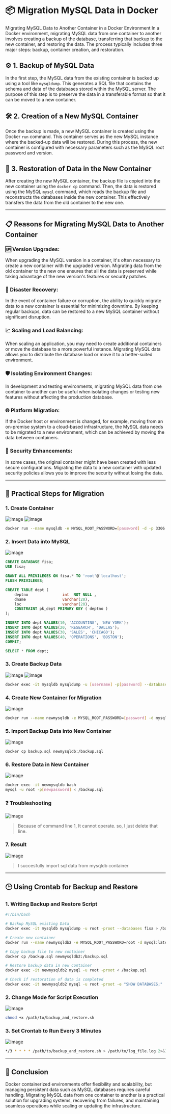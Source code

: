 
# 📦 Migration MySQL Data in Docker

Migrating MySQL Data to Another Container in a Docker Environment
In a Docker environment, migrating MySQL data from one container to another involves creating a backup of the database, transferring that backup to the new container, and restoring the data. The process typically includes three major steps: backup, container creation, and restoration.

## ⚙️ 1. Backup of MySQL Data
In the first step, the MySQL data from the existing container is backed up using a tool like `mysqldump`. This generates a SQL file that contains the schema and data of the databases stored within the MySQL server. The purpose of this step is to preserve the data in a transferable format so that it can be moved to a new container.

## 🛠️ 2. Creation of a New MySQL Container
Once the backup is made, a new MySQL container is created using the Docker `run` command. This container serves as the new MySQL instance where the backed-up data will be restored. During this process, the new container is configured with necessary parameters such as the MySQL root password and version.

## 🔄 3. Restoration of Data in the New Container
After creating the new MySQL container, the backup file is copied into the new container using the `docker cp` command. Then, the data is restored using the MySQL `mysql` command, which reads the backup file and reconstructs the databases inside the new container. This effectively transfers the data from the old container to the new one.

---

## 📋 Reasons for Migrating MySQL Data to Another Container

### 🆙 Version Upgrades:
When upgrading the MySQL version in a container, it's often necessary to create a new container with the upgraded version. Migrating data from the old container to the new one ensures that all the data is preserved while taking advantage of the new version's features or security patches.

### 🚨 Disaster Recovery:
In the event of container failure or corruption, the ability to quickly migrate data to a new container is essential for minimizing downtime. By keeping regular backups, data can be restored to a new MySQL container without significant disruption.

### 📈 Scaling and Load Balancing:
When scaling an application, you may need to create additional containers or move the database to a more powerful instance. Migrating MySQL data allows you to distribute the database load or move it to a better-suited environment.

### 🛡️ Isolating Environment Changes:
In development and testing environments, migrating MySQL data from one container to another can be useful when isolating changes or testing new features without affecting the production database.

### 🌐 Platform Migration:
If the Docker host or environment is changed, for example, moving from an on-premise system to a cloud-based infrastructure, the MySQL data needs to be migrated to a new environment, which can be achieved by moving the data between containers.

### 🔐 Security Enhancements:
In some cases, the original container might have been created with less secure configurations. Migrating the data to a new container with updated security policies allows you to improve the security without losing the data.

---

## 🚀 Practical Steps for Migration

### 1. Create Container
![image](https://github.com/user-attachments/assets/4d0587ac-7db7-45a6-b9cc-82b430f100c5)
![image](https://github.com/user-attachments/assets/57d4b532-59ce-4e54-9b65-0ce535123e5f)
```bash
docker run --name mysqldb -e MYSQL_ROOT_PASSWORD=[password] -d -p 3306:3306 mysql:latest
```

### 2. Insert Data into MySQL
![image](https://github.com/user-attachments/assets/0a2f2900-4ba7-4201-9bcc-12b661ab623d)
```sql
CREATE DATABASE fisa;
USE fisa;

GRANT ALL PRIVILEGES ON fisa.* TO 'root'@'localhost';
FLUSH PRIVILEGES;

CREATE TABLE dept (
    deptno               int  NOT NULL ,
    dname                varchar(20),
    loc                  varchar(20),
    CONSTRAINT pk_dept PRIMARY KEY ( deptno )
);

INSERT INTO dept VALUES(10, 'ACCOUNTING', 'NEW YORK');
INSERT INTO dept VALUES(20, 'RESEARCH', 'DALLAS');
INSERT INTO dept VALUES(30, 'SALES', 'CHICAGO');
INSERT INTO dept VALUES(40, 'OPERATIONS', 'BOSTON');
COMMIT;

SELECT * FROM dept;
```

### 3. Create Backup Data
![image](https://github.com/user-attachments/assets/672b7579-69b0-4208-a7b8-26db39424fb6)
![image](https://github.com/user-attachments/assets/f522e07b-73ac-4b45-81bb-6f826d120cbd)
```bash
docker exec -it mysqldb mysqldump -u [username] -p[password] --databases fisa > backup.sql
```

### 4. Create New Container for Migration
![image](https://github.com/user-attachments/assets/2bb5e987-e450-4549-8c6d-bbaffcc7e6b5)
```bash
docker run --name newmysqldb -e MYSQL_ROOT_PASSWORD=[password] -d mysql:latest
```

### 5. Import Backup Data into New Container
![image](https://github.com/user-attachments/assets/a4762645-c6b9-4583-b647-4c8e3730cc44)
```bash
docker cp backup.sql newmysqldb:/backup.sql
```

### 6. Restore Data in New Container
![image](https://github.com/user-attachments/assets/f110706d-ea6b-4c2e-856a-0807162b33f8)
```bash
docker exec -it newmysqldb bash
mysql -u root -p[newpassword] < /backup.sql
```
### ❓ Troubleshooting
![image](https://github.com/user-attachments/assets/e149d598-a39f-4bc5-ba02-fee5327b1315)
> Because of command line 1, It cannot operate. so, I just delete that line.

### 7. Result
![image](https://github.com/user-attachments/assets/86ac8777-9315-4528-b694-06a277bd2b64)
> I succesfully import sql data from mysqldb container

---

## 🕒 Using Crontab for Backup and Restore

### 1. Writing Backup and Restore Script
```bash
#!/bin/bash

# Backup MySQL existing Data
docker exec -it mysqldb mysqldump -u root -proot --databases fisa > /backup.sql

# Create new container
docker run --name newmysqldb2 -e MYSQL_ROOT_PASSWORD=root -d mysql:latest

# Copy backup file to new container
docker cp /backup.sql newmysqldb2:/backup.sql

# Restore backup data in new container
docker exec -it newmysqldb2 mysql -u root -proot < /backup.sql

# Check if restoration of data is completed
docker exec -it newmysqldb2 mysql -u root -proot -e "SHOW DATABASES;"
```

### 2. Change Mode for Script Execution
![image](https://github.com/user-attachments/assets/e12a7451-a7a3-4b70-ab60-ad2beba1318f)
```bash
chmod +x /path/to/backup_and_restore.sh
```

### 3. Set Crontab to Run Every 3 Minutes
![image](https://github.com/user-attachments/assets/a0217890-315f-423e-b34f-19f078974964)
```bash
*/3 * * * * /path/to/backup_and_restore.sh > /path/to/log_file.log 2>&1
```

--- 

## 🎉 Conclusion
Docker containerized environments offer flexibility and scalability, but managing persistent data such as MySQL databases requires careful handling. Migrating MySQL data from one container to another is a practical solution for upgrading systems, recovering from failures, and maintaining seamless operations while scaling or updating the infrastructure.

